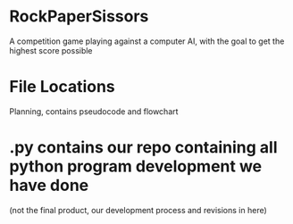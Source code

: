 # RockPaperSissors
A competition game playing against a computer AI, with the goal to get the highest score possible

# File Locations
Planning, contains pseudocode and flowchart

# .py contains our repo containing all python program development we have done
(not the final product, our development process and revisions in here)
